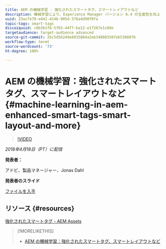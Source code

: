 ```yaml
---
title: AEM の機械学習 - 強化されたスマートタグ、スマートレイアウトなど
description: 機械学習により、Experience Manager バージョン 6.4 の生産性を向上させ、新しいユースケースを活用する方法を説明します。
uuid: 23acfe70-e441-414b-905d-376a4d98f0fa
topic-tags: smart-tags
discoiquuid: c0b3b1f6-5765-44f7-ba12-e17267e1c89e
targetaudience: target-audience advanced
source-git-commit: 2bc5d56249e8835884a2eb348083507eb5308076
workflow-type: tm+mt
source-wordcount: '73'
ht-degree: 100%

---
```



# AEM の機械学習：強化されたスマートタグ、スマートレイアウトなど{#machine-learning-in-aem-enhanced-smart-tags-smart-layout-and-more}

>[!VIDEO](https://video.tv.adobe.com/v/22255/?quality=9)

*2018年4月18日（PT）に配信*

**発表者：**

アドビ、製品マネージャー、Jonas Dahl

**発表者のスライド**

[ファイルを入手](assets/aem+gems+ml+and+ai+in+aem+4+17+18.pdf)

## リソース {#resources}

[強化されたスマートタグ - AEM Assets](https://helpx.adobe.com/jp/experience-manager/6-4/assets/using/enhanced-smart-tags.html)

<!--
[Get back to the Overview](https://helpx.adobe.com/experience-manager/kt/eseminars/gems/aem-index.html)
-->

>[!MORELIKETHIS]
>
>* [AEM の機械学習：強化されたスマートタグ、スマートレイアウトなど](aem-machine-learning.md)

